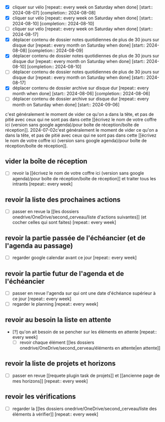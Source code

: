 - [X] cliquer sur vélo  [repeat:: every week on Saturday when done]  [start:: 2024-08-07]  [completion:: 2024-08-08]
- [X] cliquer sur vélo  [repeat:: every week on Saturday when done]  [start:: 2024-08-10]  [completion:: 2024-08-10]
- [ ] cliquer sur vélo  [repeat:: every week on Saturday when done]  [start:: 2024-08-17]
- [X] déplacer contenu de dossier notes quotidiennes de plus de 30 jours sur disque dur  [repeat:: every month on Saturday when done]  [start:: 2024-08-08]  [completion:: 2024-08-09]
- [X] déplacer contenu de dossier notes quotidiennes de plus de 30 jours sur disque dur  [repeat:: every month on Saturday when done]  [start:: 2024-08-10]  [completion:: 2024-08-10]
- [ ] déplacer contenu de dossier notes quotidiennes de plus de 30 jours sur disque dur  [repeat:: every month on Saturday when done]  [start:: 2024-08-17]
- [X] déplacer contenu de dossier archive sur disque dur  [repeat:: every month when done]  [start:: 2024-08-06]  [completion:: 2024-08-06]
- [ ] déplacer contenu de dossier archive sur disque dur  [repeat:: every month on Saturday when done]  [start:: 2024-09-06]

c'est généralement le moment de vider ce qu'on a dans la tête, et pas de pitié avec ceux qui ne sont pas dans cette [[écrivez le nom de votre coffre ici (version sans google agenda)/pour boîte de réception/boîte de réception]].
2024-07-02c'est généralement le moment de vider ce qu'on a dans la tête, et pas de pitié avec ceux qui ne sont pas dans cette [[écrivez le nom de votre coffre ici (version sans google agenda)/pour boîte de réception/boîte de réception]].
## vider la boîte de réception 
- [ ] revoir la [[écrivez le nom de votre coffre ici (version sans google agenda)/pour boîte de réception/boîte de réception]] et traiter tous les intrants  [repeat:: every week]
## revoir la liste des prochaines actions
- [ ] passer en revue la [[les dossiers onedrive/OneDrive/second_cerveau/liste d'actions suivantes]] (et cocher celles qui sont faites) [repeat:: every week]
## revoir la partie passée de l'échéancier (et de l'agenda au passage)
- [ ] regarder google calendar avant ce jour  [repeat:: every week]
## revoir la partie futur de l'agenda et de l'échéancier
- [ ] passer en revue l'agenda sur qui ont une date d'échéance supérieur à ce jour  [repeat:: every week]
- [ ] regarder le planning [repeat:: every week]
## revoir au besoin la liste en attente
- [?] qu'on ait besoin de se pencher sur les éléments en attente  [repeat:: every week]
	-  [ ] revoir chaque élément [[les dossiers onedrive/OneDrive/second_cerveau/éléments en attente|en attente]]
## revoir la liste de projets et horizons
- [ ] passer en revue [[requete plugin task de projets]] et [[ancienne page de mes horizons]]  [repeat:: every week]
## revoir les vérifications
- [ ] regarder la [[les dossiers onedrive/OneDrive/second_cerveau/liste des éléments à vérifier]]  [repeat:: every week]